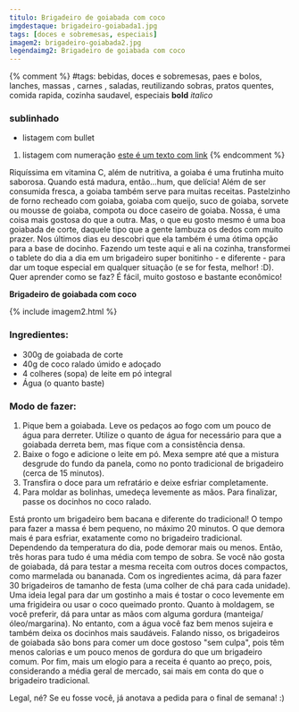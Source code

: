 ```yaml
---
titulo: Brigadeiro de goiabada com coco
imgdestaque: brigadeiro-goiabada1.jpg
tags: [doces e sobremesas, especiais]
imagem2: brigadeiro-goiabada2.jpg
legendaimg2: Brigadeiro de goiabada com coco
---
```

{% comment %}
#tags: bebidas, doces e sobremesas, paes e bolos, lanches, massas , carnes , saladas, reutilizando sobras, pratos quentes, comida rapida, cozinha saudavel, especiais
**bold**
*italico*
### sublinhado
* listagem com bullet
1. listagem com numeração
[este é um texto com link](https://www.enderecodolink.com)
{% endcomment %}

Riquíssima em vitamina C, além de nutritiva, a goiaba é uma frutinha muito saborosa. Quando está madura, então...hum, que delícia! Além de ser consumida fresca, a goiaba também serve para muitas receitas. Pastelzinho de forno recheado com goiaba, goiaba com queijo, suco de goiaba, sorvete ou mousse de goiaba, compota ou doce caseiro de goiaba. Nossa, é uma coisa mais gostosa do que a outra. Mas, o que eu gosto mesmo é uma boa goiabada de corte, daquele tipo que a gente lambuza os dedos com muito prazer. Nos últimos dias eu descobri que ela também é uma ótima opção para a base de docinho. Fazendo um teste aqui e ali na cozinha, transformei o tablete do dia a dia em um brigadeiro super bonitinho - e diferente - para dar um toque especial em qualquer situação (e se for festa, melhor! :D). Quer aprender como se faz? É fácil, muito gostoso e bastante econômico!

**Brigadeiro de goiabada com coco**

{% include imagem2.html %}

### Ingredientes:

* 300g de goiabada de corte 
* 40g de coco ralado úmido e adoçado
* 4 colheres (sopa) de leite em pó integral
* Água (o quanto baste)

### Modo de fazer:

1. Pique bem a goiabada. Leve os pedaços ao fogo com um pouco de água para derreter. Utilize o quanto de água for necessário para que a goiabada derreta bem, mas fique com a consistência densa. 
2. Baixe o fogo e adicione o leite em pó. Mexa sempre até que a mistura desgrude do fundo da panela, como no ponto tradicional de brigadeiro (cerca de 15 minutos). 
3. Transfira o doce para um refratário e deixe esfriar completamente. 
4. Para moldar as bolinhas, umedeça levemente as mãos. Para finalizar, passe os docinhos no coco ralado.

Está pronto um brigadeiro bem bacana e diferente do tradicional! O tempo para fazer a massa é bem pequeno, no máximo 20 minutos. O que demora mais é para esfriar, exatamente como no brigadeiro tradicional. Dependendo da temperatura do dia, pode demorar mais ou menos. Então, três horas para tudo é uma média com tempo de sobra. Se você não gosta de goiabada, dá para testar a mesma receita com outros doces compactos, como marmelada ou bananada. Com os ingredientes acima, dá para fazer 30 brigadeiros de tamanho de festa (uma colher de chá para cada unidade). Uma ideia legal para dar um gostinho a mais é tostar o coco levemente em uma frigideira ou usar o coco queimado pronto. Quanto à moldagem, se você preferir, dá para untar as mãos com alguma gordura (manteiga/óleo/margarina). No entanto, com a água você faz bem menos sujeira e também deixa os docinhos mais saudáveis. Falando nisso, os brigadeiros de goiabada são bons para comer um doce gostoso "sem culpa", pois têm menos calorias e um pouco menos de gordura do que um brigadeiro comum. Por fim, mais um elogio para a receita é quanto ao preço, pois, considerando a média geral de mercado, sai mais em conta do que o brigadeiro tradicional. 

Legal, né? Se eu fosse você, já anotava a pedida para o final de semana! :)